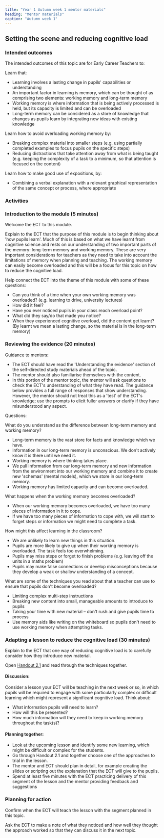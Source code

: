 ```yaml
---
title: "Year 1 Autumn week 1 mentor materials"
heading: "Mentor materials"
caption: "Autumn week 1"
---
```


## Setting the scene and reducing cognitive load

### Intended outcomes

The intended outcomes of this topic are for Early Career Teachers to:

Learn that:

- Learning involves a lasting change in pupils' capabilities or understanding
- An important factor in learning is memory, which can be thought of as comprising two elements: working memory and long-term memory
- Working memory is where information that is being actively processed is held, but its capacity is limited and can be overloaded
- Long-term memory can be considered as a store of knowledge that changes as pupils learn by integrating new ideas with existing knowledge

Learn how to avoid overloading working memory by:

- Breaking complex material into smaller steps (e.g. using partially completed examples to focus pupils on the specific steps)
- Reducing distractions that take attention away from what is being taught (e.g. keeping the complexity of a task to a minimum, so that attention is focused on the content)

Learn how to make good use of expositions, by:

- Combining a verbal explanation with a relevant graphical representation of the same concept or process, where appropriate

### Activities

### Introduction to the module (5 minutes)

Welcome the ECT to this module.

Explain to the ECT that the purpose of this module is to begin thinking about 'how pupils learn'. Much of this is based on what we have learnt from cognitive science and rests on our understanding of two important parts of the memory: long-term memory and working memory. These are very important considerations for teachers as they need to take into account the limitations of memory when planning and teaching. The working memory can easily become overloaded and this will be a focus for this topic on how to reduce the cognitive load.

Help connect the ECT into the theme of this module with some of these questions:

- Can you think of a time when your own working memory was overloaded? (e.g. learning to drive, university lectures)
- How did it feel?
- Have you ever noticed pupils in your class reach overload point?
- What did they say/do that made you notice?
- When they experienced cognitive overload, did the content get learnt? (By learnt we mean a lasting change, so the material is in the long-term memory)

### Reviewing the evidence (20 minutes)

Guidance to mentors:

- The ECT should have read the 'Understanding the evidence' section of the self-directed study materials ahead of the topic.
- The mentor should also familiarise themselves with the content.
- In this portion of the mentor topic, the mentor will ask questions to check the ECT's understanding of what they have read. The guidance below provides a full range of responses that show understanding. However, the mentor should not treat this as a 'test' of the ECT's knowledge; use the prompts to elicit fuller answers or clarify if they have misunderstood any aspect.

Questions:

What do you understand as the difference between long-term memory and working memory?

- Long-term memory is the vast store for facts and knowledge which we have.
- Information in our long-term memory is unconscious. We don't actively know it is there until we need it.
- Working memory is where thinking takes place.
- We pull information from our long-term memory and new information from the environment into our working memory and combine it to create new 'schemas' (mental models), which we store in our long-term memory.
- Working memory has limited capacity and can become overloaded.

What happens when the working memory becomes overloaded?

- When our working memory becomes overloaded, we have too many pieces of information in it to cope.
- If we have too many pieces of information to cope with, we will start to forget steps or information we might need to complete a task.

How might this affect learning in the classroom?

- We are unlikely to learn new things in this situation.
- Pupils are more likely to give up when their working memory is overloaded. The task feels too overwhelming.
- Pupils may miss steps or forget to finish problems (e.g. leaving off the units in a maths problem)
- Pupils may make false connections or develop misconceptions because they develop a weak or shallow understanding of a concept.

What are some of the techniques you read about that a teacher can use to ensure that pupils don't become overloaded?

- Limiting complex multi-step instructions
- Breaking new content into small, manageable amounts to introduce to pupils
- Taking your time with new material – don't rush and give pupils time to process
- Use memory aids like writing on the whiteboard so pupils don't need to use working memory when attempting tasks.

### Adapting a lesson to reduce the cognitive load (30 minutes)

Explain to the ECT that one way of reducing cognitive load is to carefully consider how they introduce new material.

Open [Handout 2.1](/assets/materials/edt-Block-2-mentor-handout-2.1.pdf) and read through the techniques together.

#### Discussion:

Consider a lesson your ECT will be teaching in the next week or so, in which pupils will be required to engage with some particularly complex or difficult learning which might represent a significant cognitive load. Think about:

- What information pupils will need to learn?
- How will this be presented?
- How much information will they need to keep in working memory throughout the task(s)?

#### Planning together:

- Look at the upcoming lesson and identify some new learning, which might be difficult or complex for the students.
- Go through Handout 2.1 and together choose one of the approaches to trial in the lesson.
- The mentor and ECT should plan in detail, for example creating the slides or scripting out the explanation that the ECT will give to the pupils.
- Spend at least five minutes with the ECT practicing delivery of this segment of the lesson and the mentor providing feedback and suggestions

### Planning for action

Confirm when the ECT will teach the lesson with the segment planned in this topic.

Ask the ECT to make a note of what they noticed and how well they thought the approach worked so that they can discuss it in the next topic.
